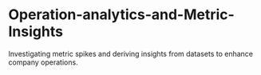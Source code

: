 # Operation-analytics-and-Metric-Insights
Investigating metric spikes and deriving insights from datasets to enhance company operations.
